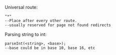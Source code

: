 Universal route:

    "*"
    --Place after every other route.
    --usually reserved for page not found redirects
    
Parsing string to int:

    parseInt(<string>, <base>);
    --base could be in base 10, base 16, etc